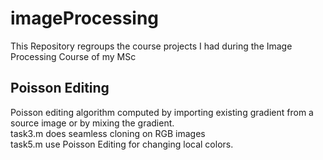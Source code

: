 # imageProcessing
This Repository regroups the course projects I had during the Image Processing Course of my MSc

## Poisson Editing
Poisson editing algorithm computed by importing existing gradient from a source image or by mixing the gradient.
<br/>task3.m does seamless cloning on RGB images
<br/>task5.m use Poisson Editing for changing local colors.
